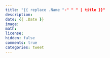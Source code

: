 ```yaml
---
title: "{{ replace .Name "-" " " | title }}"
description: 
date: {{ .Date }}
image: 
math: 
license: 
hidden: false
comments: true
categories: tweet
---
```

